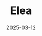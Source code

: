 ---  
layout: startup_page  
title: "Elea"  
id: "elea.health"  
permalink: "/eleaelea.health03122025/"  
website: "https://www.elea.health/en"  
funding_round: "Seed"  
funding_amount: "€4M"  
investors: "Fly Ventures, Giant Ventures"  
about: "Elea develops an AI-powered workflow system for pathology labs to automate administrative tasks, focusing on speech-to-text transcription and other automation tools to reduce diagnosis time. Their system replaces legacy information systems, enhancing lab productivity and aims to expand its workflow-focused approach to other healthcare departments."  
markets: "AI, Healthtech"  
hq: "Hamburg, Germany"  
founded_year: "2024"  
linkedin: "https://www.linkedin.com/company/elea-ai/"  
twitter: ""  
instagram: ""  
facebook: ""  
crunchbase: "https://www.crunchbase.com/organization/elea-30a2"  
pitchbook: ""  

date_display: "12-Mar-2025"  
date: "2025-03-12"

# SEO Optimization  
meta_title: "Elea - Seed Funding (€4M)"  
meta_description: "Elea, Elea develops an AI-powered workflow system for pathology labs to automate administrative tasks, focusing on speech-to-text transcription and other au..."  
meta_keywords: "Elea, AI, Healthtech, Seed funding"  
canonical_url: "https://startup.projectstartups.com/eleaelea.health03122025/"  
---